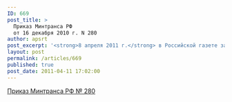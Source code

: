 ```yaml
---
ID: 669
post_title: >
  Приказ Минтранса РФ
  от 16 декабря 2010 г. N 280
author: apsrt
post_excerpt: '<strong>8 апреля 2011 г.</strong> в Российской газете за № 51 опубликован приказ Министерства транспорта Российской Федерации от 16 декабря 2010 г. N 280 &quot;О реализации постановления Правительства Российской Федерации от 12 августа 2010 г. N 623&quot;.'
layout: post
permalink: /articles/669
published: true
post_date: 2011-04-11 17:02:00
---
```

<a href="http://www.apsrt.ru/docs/prikaz-280.doc">Приказ Минтранса РФ № 280</a>